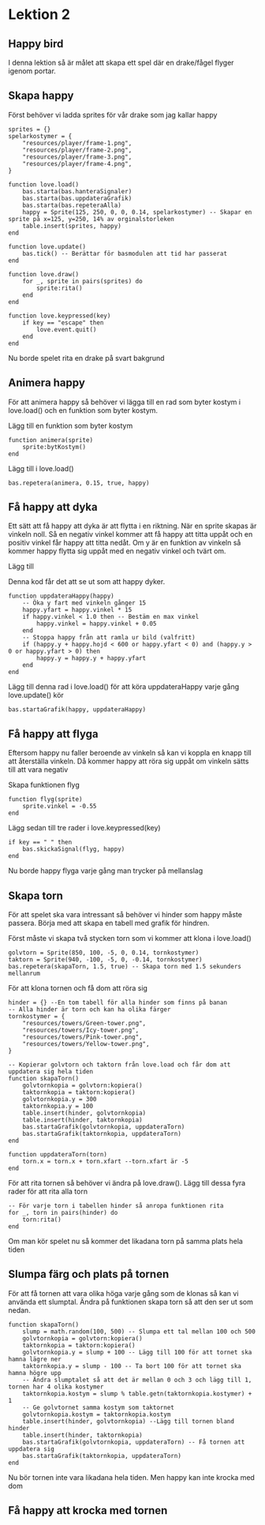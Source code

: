 # Lektion 2

## Happy bird

I denna lektion så är målet att skapa ett spel där en drake/fågel flyger igenom portar.

## Skapa happy

Först behöver vi ladda sprites för vår drake som jag kallar happy

```
sprites = {}
spelarkostymer = {
    "resources/player/frame-1.png",
    "resources/player/frame-2.png",
    "resources/player/frame-3.png",
    "resources/player/frame-4.png",
}

function love.load()
    bas.starta(bas.hanteraSignaler)
    bas.starta(bas.uppdateraGrafik)
    bas.starta(bas.repeteraAlla)
    happy = Sprite(125, 250, 0, 0, 0.14, spelarkostymer) -- Skapar en sprite på x=125, y=250, 14% av orginalstorleken
    table.insert(sprites, happy)
end

function love.update()
    bas.tick() -- Berättar för basmodulen att tid har passerat
end

function love.draw()
    for _, sprite in pairs(sprites) do
        sprite:rita()
    end
end

function love.keypressed(key)
    if key == "escape" then
        love.event.quit()
    end
end
```

Nu borde spelet rita en drake på svart bakgrund

## Animera happy

För att animera happy så behöver vi lägga till en rad som byter kostym i love.load() och en funktion som byter kostym. 

Lägg till en funktion som byter kostym
```
function animera(sprite)
    sprite:bytKostym()
end
```
Lägg till i love.load()
```
bas.repetera(animera, 0.15, true, happy)
```

## Få happy att dyka

Ett sätt att få happy att dyka är att flytta i en riktning. När en sprite skapas är vinkeln noll. Så en negativ vinkel kommer att få happy att titta uppåt och en positiv vinkel får happy att titta nedåt. Om y är en funktion av vinkeln så kommer happy flytta sig uppåt med en negativ vinkel och tvärt om.

Lägg till 

Denna kod får det att se ut som att happy dyker.
```
function uppdateraHappy(happy)
    -- Öka y fart med vinkeln gånger 15
    happy.yfart = happy.vinkel * 15
    if happy.vinkel < 1.0 then -- Bestäm en max vinkel
        happy.vinkel = happy.vinkel + 0.05
    end
    -- Stoppa happy från att ramla ur bild (valfritt)
    if (happy.y + happy.hojd < 600 or happy.yfart < 0) and (happy.y > 0 or happy.yfart > 0) then
        happy.y = happy.y + happy.yfart
    end
end
```
Lägg till denna rad i love.load() för att köra uppdateraHappy varje gång love.update() kör
```
bas.startaGrafik(happy, uppdateraHappy)
```

## Få happy att flyga

Eftersom happy nu faller beroende av vinkeln så kan vi koppla en knapp till att återställa vinkeln. Då kommer happy att röra sig uppåt om vinkeln sätts till att vara negativ

Skapa funktionen flyg
```
function flyg(sprite)
    sprite.vinkel = -0.55
end
```
Lägg sedan till tre rader i love.keypressed(key)
```
if key == " " then
    bas.skickaSignal(flyg, happy)
end
```
Nu borde happy flyga varje gång man trycker på mellanslag

## Skapa torn

För att spelet ska vara intressant så behöver vi hinder som happy måste passera. Börja med att skapa en tabell med grafik för hindren. 

Först måste vi skapa två stycken torn som vi kommer att klona i love.load()
```
golvtorn = Sprite(850, 100, -5, 0, 0.14, tornkostymer)
taktorn = Sprite(940, -100, -5, 0, -0.14, tornkostymer)
bas.repetera(skapaTorn, 1.5, true) -- Skapa torn med 1.5 sekunders mellanrum
```

För att klona tornen och få dom att röra sig

```
hinder = {} --En tom tabell för alla hinder som finns på banan
-- Alla hinder är torn och kan ha olika färger
tornkostymer = {
    "resources/towers/Green-tower.png",
    "resources/towers/Icy-tower.png",
    "resources/towers/Pink-tower.png",
    "resources/towers/Yellow-tower.png",
}

-- Kopierar golvtorn och taktorn från love.load och får dom att uppdatera sig hela tiden
function skapaTorn()
    golvtornkopia = golvtorn:kopiera()
    taktornkopia = taktorn:kopiera()
    golvtornkopia.y = 300
    taktornkopia.y = 100
    table.insert(hinder, golvtornkopia)
    table.insert(hinder, taktornkopia)
    bas.startaGrafik(golvtornkopia, uppdateraTorn)
    bas.startaGrafik(taktornkopia, uppdateraTorn)
end

function uppdateraTorn(torn)
    torn.x = torn.x + torn.xfart --torn.xfart är -5
end
```
För att rita tornen så behöver vi ändra på love.draw(). Lägg till dessa fyra rader för att rita alla torn
```
-- För varje torn i tabellen hinder så anropa funktionen rita
for _, torn in pairs(hinder) do
    torn:rita()
end
```

Om man kör spelet nu så kommer det likadana torn på samma plats hela tiden

## Slumpa färg och plats på tornen

För att få tornen att vara olika höga varje gång som de klonas så kan vi använda ett slumptal. Ändra på funktionen skapa torn så att den ser ut som nedan.
```
function skapaTorn()
    slump = math.random(100, 500) -- Slumpa ett tal mellan 100 och 500
    golvtornkopia = golvtorn:kopiera()
    taktornkopia = taktorn:kopiera()
    golvtornkopia.y = slump + 100 -- Lägg till 100 för att tornet ska hamna lägre ner
    taktornkopia.y = slump - 100 -- Ta bort 100 för att tornet ska hamna högre upp
    -- Ändra slumptalet så att det är mellan 0 och 3 och lägg till 1, tornen har 4 olika kostymer
    taktornkopia.kostym = slump % table.getn(taktornkopia.kostymer) + 1
    -- Ge golvtornet samma kostym som taktornet
    golvtornkopia.kostym = taktornkopia.kostym
    table.insert(hinder, golvtornkopia) --Lägg till tornen bland hinder
    table.insert(hinder, taktornkopia)
    bas.startaGrafik(golvtornkopia, uppdateraTorn) -- Få tornen att uppdatera sig
    bas.startaGrafik(taktornkopia, uppdateraTorn)
end
```

Nu bör tornen inte vara likadana hela tiden. Men happy kan inte krocka med dom

## Få happy att krocka med tornen
